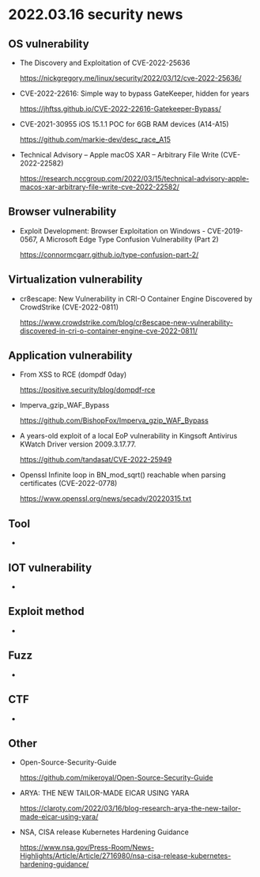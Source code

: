 # 2022.03.16 security news

## OS vulnerability 

* The Discovery and Exploitation of CVE-2022-25636

  https://nickgregory.me/linux/security/2022/03/12/cve-2022-25636/

* CVE-2022-22616: Simple way to bypass GateKeeper, hidden for years

  https://jhftss.github.io/CVE-2022-22616-Gatekeeper-Bypass/

* CVE-2021-30955 iOS 15.1.1 POC for 6GB RAM devices (A14-A15)

  https://github.com/markie-dev/desc_race_A15

* Technical Advisory – Apple macOS XAR – Arbitrary File Write (CVE-2022-22582)

  https://research.nccgroup.com/2022/03/15/technical-advisory-apple-macos-xar-arbitrary-file-write-cve-2022-22582/

## Browser vulnerability

* Exploit Development: Browser Exploitation on Windows - CVE-2019-0567, A Microsoft Edge Type Confusion Vulnerability (Part 2)

  https://connormcgarr.github.io/type-confusion-part-2/

## Virtualization vulnerability

* cr8escape: New Vulnerability in CRI-O Container Engine Discovered by CrowdStrike (CVE-2022-0811)

  https://www.crowdstrike.com/blog/cr8escape-new-vulnerability-discovered-in-cri-o-container-engine-cve-2022-0811/

## Application vulnerability 

* From XSS to RCE (dompdf 0day)

  https://positive.security/blog/dompdf-rce

* Imperva_gzip_WAF_Bypass

  https://github.com/BishopFox/Imperva_gzip_WAF_Bypass

* A years-old exploit of a local EoP vulnerability in Kingsoft Antivirus KWatch Driver version 2009.3.17.77.

  https://github.com/tandasat/CVE-2022-25949

* Openssl Infinite loop in BN_mod_sqrt() reachable when parsing certificates (CVE-2022-0778)

  https://www.openssl.org/news/secadv/20220315.txt

## Tool

* 

## IOT vulnerability 

* 

## Exploit method

* 

## Fuzz

* 

## CTF

* 

## Other

* Open-Source-Security-Guide

  https://github.com/mikeroyal/Open-Source-Security-Guide

* ARYA: THE NEW TAILOR-MADE EICAR USING YARA

  https://claroty.com/2022/03/16/blog-research-arya-the-new-tailor-made-eicar-using-yara/

* NSA, CISA release Kubernetes Hardening Guidance

  https://www.nsa.gov/Press-Room/News-Highlights/Article/Article/2716980/nsa-cisa-release-kubernetes-hardening-guidance/